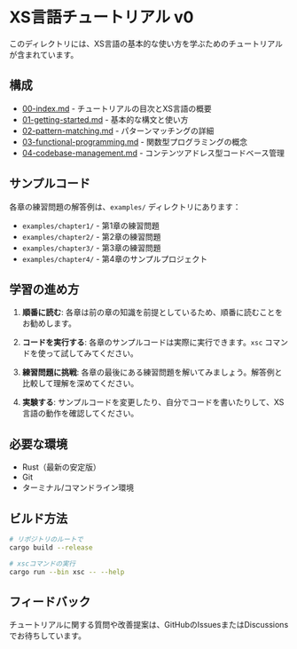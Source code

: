 # XS言語チュートリアル v0

このディレクトリには、XS言語の基本的な使い方を学ぶためのチュートリアルが含まれています。

## 構成

- [00-index.md](00-index.md) - チュートリアルの目次とXS言語の概要
- [01-getting-started.md](01-getting-started.md) - 基本的な構文と使い方
- [02-pattern-matching.md](02-pattern-matching.md) - パターンマッチングの詳細
- [03-functional-programming.md](03-functional-programming.md) - 関数型プログラミングの概念
- [04-codebase-management.md](04-codebase-management.md) - コンテンツアドレス型コードベース管理

## サンプルコード

各章の練習問題の解答例は、`examples/` ディレクトリにあります：

- `examples/chapter1/` - 第1章の練習問題
- `examples/chapter2/` - 第2章の練習問題  
- `examples/chapter3/` - 第3章の練習問題
- `examples/chapter4/` - 第4章のサンプルプロジェクト

## 学習の進め方

1. **順番に読む**: 各章は前の章の知識を前提としているため、順番に読むことをお勧めします。

2. **コードを実行する**: 各章のサンプルコードは実際に実行できます。`xsc` コマンドを使って試してみてください。

3. **練習問題に挑戦**: 各章の最後にある練習問題を解いてみましょう。解答例と比較して理解を深めてください。

4. **実験する**: サンプルコードを変更したり、自分でコードを書いたりして、XS言語の動作を確認してください。

## 必要な環境

- Rust（最新の安定版）
- Git
- ターミナル/コマンドライン環境

## ビルド方法

```bash
# リポジトリのルートで
cargo build --release

# xscコマンドの実行
cargo run --bin xsc -- --help
```

## フィードバック

チュートリアルに関する質問や改善提案は、GitHubのIssuesまたはDiscussionsでお待ちしています。